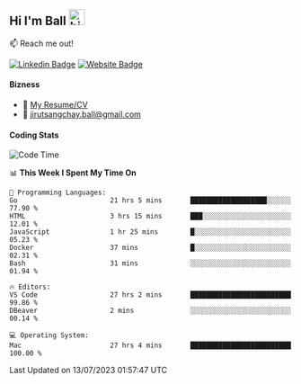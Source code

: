 ## Hi I'm Ball <img src="https://user-images.githubusercontent.com/1303154/88677602-1635ba80-d120-11ea-84d8-d263ba5fc3c0.gif" width="28px" height="28px" alt="hi">
 
:mailbox: Reach me out!

[![Linkedin Badge](https://img.shields.io/badge/-Jirut-0e76a8?style=flat&labelColor=0e76a8&logo=linkedin&logoColor=white)](https://www.linkedin.com/in/jirut-sangchay-338370251)
[![Website Badge](https://img.shields.io/badge/Website-184aa8?logo=website&logoColor=)](https://resume-jirut.web.app)

<!-- TODO: Add last video link -->
#### Bizness
- :paperclip: [My Resume/CV](https://github.com/Jirut01/Jirut01/blob/main/resume_jirut.pdf)
- :email: jirutsangchay.ball@gmail.com

#### Coding Stats

<!--START_SECTION:waka-->
![Code Time](http://img.shields.io/badge/Code%20Time-39%20hrs%201%20min-blue)

📊 **This Week I Spent My Time On** 

```text
💬 Programming Languages: 
Go                       21 hrs 5 mins       ███████████████████░░░░░░   77.90 % 
HTML                     3 hrs 15 mins       ███░░░░░░░░░░░░░░░░░░░░░░   12.01 % 
JavaScript               1 hr 25 mins        █░░░░░░░░░░░░░░░░░░░░░░░░   05.23 % 
Docker                   37 mins             █░░░░░░░░░░░░░░░░░░░░░░░░   02.31 % 
Bash                     31 mins             ░░░░░░░░░░░░░░░░░░░░░░░░░   01.94 % 

🔥 Editors: 
VS Code                  27 hrs 2 mins       █████████████████████████   99.86 % 
DBeaver                  2 mins              ░░░░░░░░░░░░░░░░░░░░░░░░░   00.14 % 

💻 Operating System: 
Mac                      27 hrs 4 mins       █████████████████████████   100.00 % 
```


 Last Updated on 13/07/2023 01:57:47 UTC
<!--END_SECTION:waka-->
